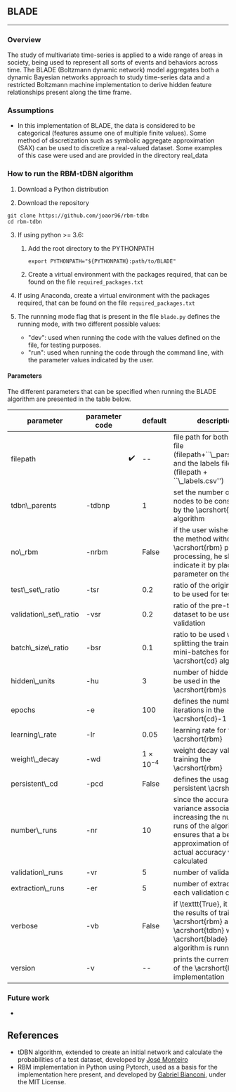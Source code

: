 ## BLADE

--------------------

### Overview
The study of multivariate time-series is applied to a wide range of areas in society, being used to represent all sorts of events and behaviors across time. The BLADE (Boltzmann dynamic network) model aggregates both a dynamic Bayesian networks approach to study time-series data and a restricted Boltzmann machine implementation to derive hidden feature relationships present along the time frame.

### Assumptions
- In this implementation of BLADE, the data is considered to be categorical (features assume one of multiple finite values). Some method of discretization such as symbolic aggregate approximation (SAX) can be used to discretize a real-valued dataset. Some examples of this case were used and are provided in the directory real_data


### How to run the RBM-tDBN algorithm
1. Download a Python distribution

2. Download the repository

```
git clone https://github.com/joaor96/rbm-tdbn
cd rbm-tdbn
```

3. If using python >= 3.6:

    1. Add the root directory to the PYTHONPATH
        ```
        export PYTHONPATH="${PYTHONPATH}:path/to/BLADE"
        ```
    2. Create a virtual environment with the packages required, that can be found on the file ```required_packages.txt```

4. If using Anaconda, create a virtual environment with the packages required, that can be found on the file ```required_packages.txt```

5. The runnning mode flag that is present in the file ```blade.py``` defines the running mode, with two different possible values:

    - "dev": used when running the code with the values defined on the file, for testing purposes.
    - "run": used when running the code through the command line, with the parameter values indicated by the user.

#### Parameters

The different parameters that can be specified when running the BLADE algorithm are presented in the table below.

| parameter                  | parameter code        |       | default              | description                                                                                                                                                                 |
|----------------------------|---------|-------------|----------------------|-----------------------------------------------------------------------------------------------------------------------------------------------------------------------------|
| filepath                   |         | :heavy_check_mark: | \-\-                 | file path for both the data file \(filepath\+\``\\\_parsed\.csv''\) and the labels file \(filepath \+ ``\\\_labels\.csv''\)                                                 |
| tdbn\\\_parents            | \-tdbnp |             | 1                    | set the number of parent nodes to be considered by the \\acrshort\{tdbn\} algorithm                                                                                         |
| no\\\_rbm                  | \-nrbm  |             | False    | if the user wishes to run the method without the \\acrshort\{rbm\} pre\-processing, he should indicate it by placing this parameter on the input                            |
| test\\\_set\\\_ratio       | \-tsr   |             | 0\.2                 | ratio of the original data to be used for testing                                                                                                                           |
| validation\\\_set\\\_ratio | \-vsr   |             | 0\.2                 | ratio of the pre\-training dataset to be used for validation                                                                                                                |
| batch\\\_size\\\_ratio     | \-bsr   |             | 0\.1                 | ratio to be used when splitting the training set in mini\-batches for the \\acrshort\{cd\} algorithm                                                                        |
| hidden\\\_units            | \-hu    |             | 3                    | number of hidden units to be used in the \\acrshort\{rbm\}s                                                                                                                 |
| epochs                     | \-e     |             | 100                  | defines the number of iterations in the \\acrshort\{cd\}\-1 algorithm                                                                                                       |
| learning\\\_rate           | \-lr    |             | 0\.05                | learning rate for the \\acrshort\{rbm\}                                                                                                                                     |
| weight\\\_decay            | \-wd    |             | $1\times 10^{-4}$ | weight decay value when training the \\acrshort\{rbm\}                                                                                                                      |
| persistent\\\_cd           | \-pcd   |             | False   | defines the usage of persistent \\acrshort\{cd\}\.                                                                                                                          |
| number\\\_runs             | \-nr    |             | 10                   | since the accuracy has a variance associated, increasing the number of runs of the algorithm ensures that a better approximation of the actual accuracy value is calculated |
| validation\\\_runs         | \-vr    |             | 5                    | number of validation runs                                                                                                                                                   |
| extraction\\\_runs         | \-er    |             | 5                    | number of extractions in each validation cycle                                                                                                                              |
| verbose                    | \-vb    |             | False   | if \\texttt\{True\}, it prints the results of training the \\acrshort\{rbm\} and \\acrshort\{tdbn\} while the \\acrshort\{blade\} algorithm is running                      |
| version                    | \-v     |             | \-\-                 | prints the current version of the \\acrshort\{blade\} implementation                                                                                                        |


### Future work
- 



## References
- tDBN algorithm, extended to create an initial network and calculate the probabilities of a test dataset, developed by [José Monteiro]
- RBM implementation in Python using Pytorch, used as a basis for the implementation here present, and developed by [Gabriel Bianconi], under the MIT License.

<!-- Links -->

[Gabriel Bianconi]: https://github.com/GabrielBianconi/pytorch-rbm

[José Monteiro]: https://github.com/josemonteiro/tDBN

